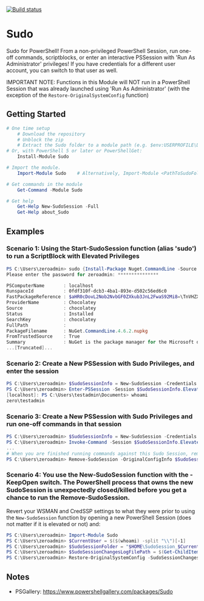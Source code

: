 [![Build status](https://ci.appveyor.com/api/projects/status/github/pldmgg/sudo?branch=master&svg=true)](https://ci.appveyor.com/project/pldmgg/sudo/branch/master)


# Sudo
Sudo for PowerShell! From a non-privileged PowerShell Session, run one-off commands, scriptblocks, or enter an interactive PSSession with 'Run As Administrator' privileges! If you have credentials for a different user account, you can switch to that user as well.

IMPORTANT NOTE: Functions in this Module will NOT run in a PowerShell Session that was already launched using 'Run As Administrator' (with the exception of the `Restore-OriginalSystemConfig` function)

## Getting Started

```powershell
# One time setup
    # Download the repository
    # Unblock the zip
    # Extract the Sudo folder to a module path (e.g. $env:USERPROFILE\Documents\WindowsPowerShell\Modules\)
# Or, with PowerShell 5 or later or PowerShellGet:
    Install-Module Sudo

# Import the module.
    Import-Module Sudo    # Alternatively, Import-Module <PathToSudoFolder>

# Get commands in the module
    Get-Command -Module Sudo

# Get help
    Get-Help New-SudoSession -Full
    Get-Help about_Sudo
```

## Examples

### Scenario 1: Using the Start-SudoSession function (alias 'sudo') to run a ScriptBlock with Elevated Privileges

```powershell
PS C:\Users\zeroadmin> sudo {Install-Package Nuget.CommandLine -Source chocolatey}
Please enter the password for zeroadmin: ***************

PSComputerName       : localhost
RunspaceId           : 0fdf310f-dcb3-4ba1-893e-d502c56ed6c0
FastPackageReference : $aHR0cDovL2Nob2NvbGF0ZXkub3JnL2FwaS92Mi8=\TnVHZXQuQ29tbWFuZExpbmU=\NC42LjI=\Y2hvY29sYXRleQ==
ProviderName         : Chocolatey
Source               : chocolatey
Status               : Installed
SearchKey            : chocolatey
FullPath             :
PackageFilename      : NuGet.CommandLine.4.6.2.nupkg
FromTrustedSource    : True
Summary              : NuGet is the package manager for the Microsoft development platforms
...[Truncated]...
```

### Scenario 2: Create a New PSSession with Sudo Privileges, and enter the session

```powershell
PS C:\Users\zeroadmin> $SudoSessionInfo = New-SudoSession -Credentials $TestAdminCreds
PS C:\Users\zeroadmin> Enter-PSSession -Session $SudoSessionInfo.ElevatedPSSession
[localhost]: PS C:\Users\testadmin\Documents> whoami
zero\testadmin
```

### Scenario 3: Create a New PSSession with Sudo Privileges and run one-off commands in that session

```powershell
PS C:\Users\zeroadmin> $SudoSessionInfo = New-SudoSession -Credentials $ZeroAdminCreds
PS C:\Users\zeroadmin> Invoke-Command -Session $SudoSessionInfo.ElevatedPSSession -Scriptblock {Install-Package Nuget.CommandLine -Source chocolatey}
...
# When you are finished running commands against this Sudo Session, remove it via:
PS C:\Users\zeroadmin> Remove-SudoSession -OriginalConfigInfo $SudoSessionInfo.WSManAndRegistryChanges -SessionToRemove $SudoSessionInfo.ElevatedPSSession

```

### Scenario 4: You use the New-SudoSession function with the -KeepOpen switch. The PowerShell process that owns the new SudoSession is unexpectedly closed/killed before you get a chance to run the Remove-SudoSession.

Revert your WSMAN and CredSSP settings to what they were prior to using the `New-SudoSession` function by opening a new PowerShell Session (does not matter if it is elevated or not) and:

```powershell
PS C:\Users\zeroadmin> Import-Module Sudo
PS C:\Users\zeroadmin> $CurrentUser = $($(whoami) -split "\\")[-1]
PS C:\Users\zeroadmin> $SudoSessionFolder = "$HOME\SudoSession_$CurrentUser_$(Get-Date -Format MMddyyy)"
PS C:\Users\zeroadmin> $SudoSessionChangesLogFilePath = $(Get-ChildItem -Path $SudoSessionFolder -File -Filter "SudoSession_Config_Changes*.xml" | Sort-Object -Property CreationTime)[-1].FullName
PS C:\Users\zeroadmin> Restore-OriginalSystemConfig -SudoSessionChangesLogFilePath $SudoSessionChangesLogFilePath

```

## Notes

* PSGallery: https://www.powershellgallery.com/packages/Sudo